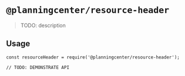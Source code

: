 # `@planningcenter/resource-header`

> TODO: description

## Usage

```
const resourceHeader = require('@planningcenter/resource-header');

// TODO: DEMONSTRATE API
```
